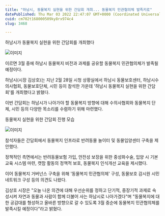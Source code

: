 ```yaml
---
title: "하남시, 동물복지 실현을 위한 간담회 개최... 동물복지 민관협의체 발족키로"
datePublished: Thu Mar 03 2022 22:47:07 GMT+0000 (Coordinated Universal Time)
cuid: cm702t168000509ky8rx974c4
slug: 3468

---
```



하남시가 동물복지 실현을 위한 간담회를 개최했다

![이미지](https://cdn.hashnode.com/res/hashnode/image/upload/v1739253796058/48e11658-45fb-4ec8-9900-3688a3fc54cd.jpeg)

이르면 3월 중에 하남시 동물복지 비전과 과제를 공유할 동물복지 민관협의체가 발족될 예정이다.

하남시(시장 김상호)는 지난 2월 28일 시청 상황실에서 하남시 동물보호센터, 하남시수의사협회, 동물보호단체, 시민 등이 참석한 가운데 '하남시 동물복지 실현을 위한 간담회'를 개최했다고 밝혔다.

이번 간담회는 하남시가 나아가야 할 동물복지 방향에 대해 수의사협회와 동물복지 단체, 시민 등의 다양한 목소리를 수렴하기 위해 마련했다.

동물복지 실현을 위한 간담회 진행 모습

![이미지](https://cdn.hashnode.com/res/hashnode/image/upload/v1739253798587/6bc119c8-b00a-460e-be33-247611ebd7b0.jpeg)

참석자들은 간담회에서 동물복지 인프라로 반려동물 놀이터 및 동물입양센터 구축을 제안했다.

정책적인 측면에서는 반려동물보험 가입, 안전성 보장을 위한 중성화수술, 입양 시 기본교육 시스템 마련, 캣맘 활동의 정책적 보호, 동물복지 인식개선 교육을 제시했다.

이어 동물복지 거버넌스 구축을 위해 '동물복지 민관협의체' 구성, 동물보호 감시원 시민네트워크 구성 등의 의견도 나왔다.

김상호 시장은 "오늘 나온 의견에 대해 우선순위를 정하고 단기적, 중장기적 과제로 숙성시켜 자연과 동물과 사람이 함께 더불어 사는 하남시로 나아가겠다"며 "동물복지에 대한 공감대를 형성하고 올바른 방향으로 갈 수 있도록 3월 중순에 동물복지 민관협의체를 발족시킬 예정이다"라고 밝혔다.